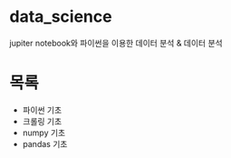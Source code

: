 # data_science
jupiter notebook와 파이썬을 이용한 데이터 분석 &amp; 데이터 분석

# 목록
  - 파이썬 기초
  - 크롤링 기초
  - numpy 기초
  - pandas 기초
